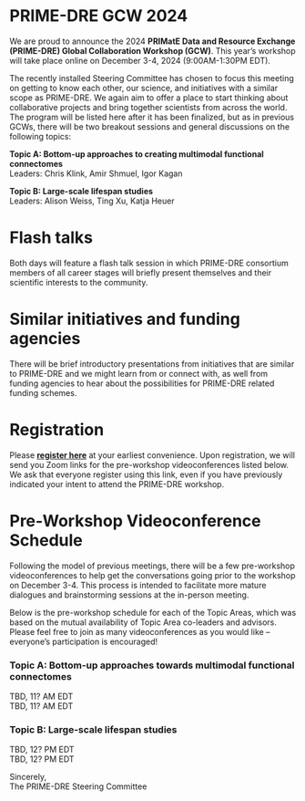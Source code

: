 # PRIME-DRE GCW 2024 
We are proud to announce the 2024 **PRIMatE Data and Resource Exchange (PRIME-DRE) Global Collaboration Workshop (GCW)**. This year’s workshop will take place online on December 3-4, 2024 (9:00AM-1:30PM EDT). 

The recently installed Steering Committee has chosen to focus this meeting on getting to know each other, our science, and initiatives with a similar scope as PRIME-DRE. We again aim to offer a place to start thinking about collaborative projects and bring together scientists from across the world. The program will be listed here after it has been finalized, but as in previous GCWs, there will be two breakout sessions and general discussions on the following topics:

**Topic A: Bottom-up approaches to creating multimodal functional connectomes**    
Leaders: Chris Klink, Amir Shmuel, Igor Kagan      

**Topic B: Large-scale lifespan studies**    
Leaders: Alison Weiss, Ting Xu, Katja Heuer      

# Flash talks     
Both days will feature a flash talk session in which PRIME-DRE consortium members of all career stages will briefly present themselves and their scientific interests to the community.

# Similar initiatives and funding agencies    
There will be brief introductory presentations from initiatives that are similar to PRIME-DRE and we might learn from or connect with, as well from funding agencies to hear about the possibilities for PRIME-DRE related funding schemes.

# Registration 
Please [**register here**](link-to-new-reg-from) at your earliest convenience. Upon registration, we will send you Zoom links for the pre-workshop videoconferences listed below. We ask that everyone register using this link, even if you have previously indicated your intent to attend the PRIME-DRE workshop.

# Pre-Workshop Videoconference Schedule
Following the model of previous meetings, there will be a few pre-workshop videoconferences to help get the conversations going prior to the workshop on December 3-4. This process is intended to facilitate more mature dialogues and brainstorming sessions at the in-person meeting.

Below is the pre-workshop schedule for each of the Topic Areas, which was based on the mutual availability of Topic Area co-leaders and advisors. Please feel free to join as many videoconferences as you would like – everyone’s participation is encouraged!

### Topic A: Bottom-up approaches towards multimodal functional connectomes      
TBD, 11? AM EDT      
TBD, 11? AM EDT     

### Topic B: Large-scale lifespan studies     
TBD, 12? PM EDT      
TBD, 12? PM EDT  			

Sincerely,      
The PRIME-DRE Steering Committee     
